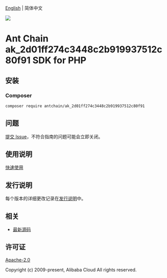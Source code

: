 [English](README.md) | 简体中文

![](https://aliyunsdk-pages.alicdn.com/icons/AlibabaCloud.svg)

# Ant Chain ak_2d01ff274c3448c2b919937512c80f91 SDK for PHP

## 安装

### Composer

```bash
composer require antchain/ak_2d01ff274c3448c2b919937512c80f91
```

## 问题

[提交 Issue](https://github.com/alipay/antchain-openapi-prod-sdk/issues/new)，不符合指南的问题可能会立即关闭。

## 使用说明

[快速使用](https://github.com/alipay/antchain-openapi-prod-sdk)

## 发行说明

每个版本的详细更改记录在[发行说明](./ChangeLog.txt)中。

## 相关

* [最新源码](https://github.com/antchain-openapi-sdk-php)

## 许可证

[Apache-2.0](http://www.apache.org/licenses/LICENSE-2.0)

Copyright (c) 2009-present, Alibaba Cloud All rights reserved.
